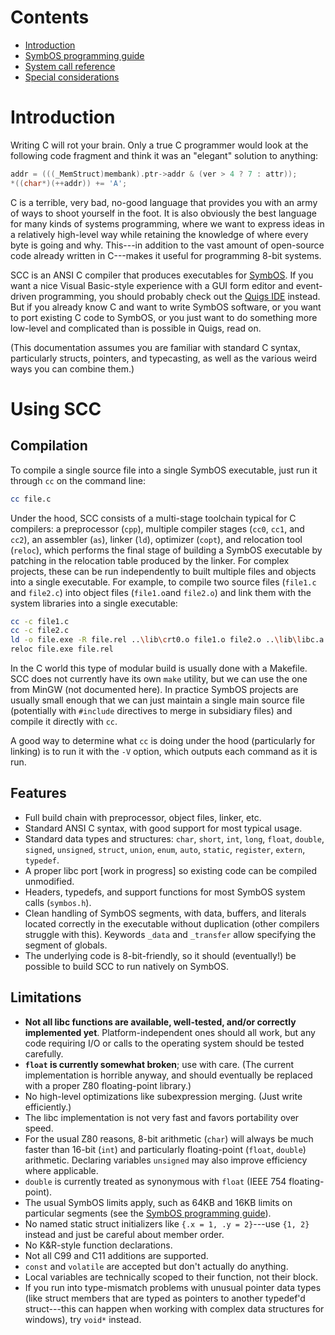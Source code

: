 # Contents

* [Introduction](#introduction)
* [SymbOS programming guide](symbos.md)
* [System call reference](syscalls.md)
* [Special considerations](special.md)

# Introduction

Writing C will rot your brain. Only a true C programmer would look at the following code fragment and think it was an "elegant" solution to anything:

```c
addr = (((_MemStruct)membank).ptr->addr & (ver > 4 ? 7 : attr));
*((char*)(++addr)) += 'A';
```

C is a terrible, very bad, no-good language that provides you with an army of ways to shoot yourself in the foot. It is also obviously the best language for many kinds of systems programming, where we want to express ideas in a relatively high-level way while retaining the knowledge of where every byte is going and why. This---in addition to the vast amount of open-source code already written in C---makes it useful for programming 8-bit systems.

SCC is an ANSI C compiler that produces executables for [SymbOS](https://symbos.org). If you want a nice Visual Basic-style experience with a GUI form editor and event-driven programming, you should probably check out the [Quigs IDE](https://symbos.org/quigs.htm) instead. But if you already know C and want to write SymbOS software, or you want to port existing C code to SymbOS, or you just want to do something more low-level and complicated than is possible in Quigs, read on.

(This documentation assumes you are familiar with standard C syntax, particularly structs, pointers, and typecasting, as well as the various weird ways you can combine them.)

# Using SCC

## Compilation

To compile a single source file into a single SymbOS executable, just run it through `cc` on the command line:

```bash
cc file.c
```

Under the hood, SCC consists of a multi-stage toolchain typical for C compilers: a preprocessor (`cpp`), multiple compiler stages (`cc0`, `cc1`, and `cc2`), an assembler (`as`), linker (`ld`), optimizer (`copt`), and relocation tool (`reloc`), which performs the final stage of building a SymbOS executable by patching in the relocation table produced by the linker. For complex projects, these can be run independently to built multiple files and objects into a single executable. For example, to compile two source files (`file1.c` and `file2.c`) into object files (`file1.o`and `file2.o`) and link them with the system libraries into a single executable:

```bash
cc -c file1.c
cc -c file2.c
ld -o file.exe -R file.rel ..\lib\crt0.o file1.o file2.o ..\lib\libc.a ..\lib\libsym.a ..\lib\libz80.a
reloc file.exe file.rel
```
In the C world this type of modular build is usually done with a Makefile. SCC does not currently have its own `make` utility, but we can use the one from MinGW (not documented here). In practice SymbOS projects are usually small enough that we can just maintain a single main source file (potentially with `#include` directives to merge in subsidiary files) and compile it directly with `cc`.

A good way to determine what `cc` is doing under the hood (particularly for linking) is to run it with the `-V` option, which outputs each command as it is run.

## Features

* Full build chain with preprocessor, object files, linker, etc.
* Standard ANSI C syntax, with good support for most typical usage.
* Standard data types and structures: `char`, `short`, `int`, `long`, `float`, `double`, `signed`, `unsigned`, `struct`, `union`, `enum`, `auto`, `static`, `register`, `extern`, `typedef`.
* A proper libc port [work in progress] so existing code can be compiled unmodified.
* Headers, typedefs, and support functions for most SymbOS system calls (`symbos.h`).
* Clean handling of SymbOS segments, with data, buffers, and literals located correctly in the executable without duplication (other compilers struggle with this). Keywords `_data` and `_transfer` allow specifying the segment of globals.
* The underlying code is 8-bit-friendly, so it should (eventually!) be possible to build SCC to run natively on SymbOS.

## Limitations

* **Not all libc functions are available, well-tested, and/or correctly implemented yet**. Platform-independent ones should all work, but any code requiring I/O or calls to the operating system should be tested carefully.
* **`float` is currently somewhat broken**; use with care. (The current implementation is horrible anyway, and should eventually be replaced with a proper Z80 floating-point library.)
* No high-level optimizations like subexpression merging. (Just write efficiently.)
* The libc implementation is not very fast and favors portability over speed.
* For the usual Z80 reasons, 8-bit arithmetic (`char`) will always be much faster than 16-bit (`int`) and particularly floating-point (`float`, `double`) arithmetic. Declaring variables `unsigned` may also improve efficiency where applicable.
* `double` is currently treated as synonymous with `float` (IEEE 754 floating-point).
* The usual SymbOS limits apply, such as 64KB and 16KB limits on particular segments (see the [SymbOS programming guide](symbos.md)).
* No named static struct initializers like `{.x = 1, .y = 2}`---use `{1, 2}` instead and just be careful about member order.
* No K&R-style function declarations.
* Not all C99 and C11 additions are supported.
* `const` and `volatile` are accepted but don't actually do anything.
* Local variables are technically scoped to their function, not their block.
* If you run into type-mismatch problems with unusual pointer data types (like struct members that are typed as pointers to another typedef'd struct---this can happen when working with complex data structures for windows), try `void*` instead.

